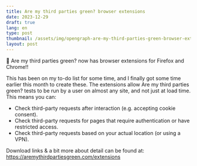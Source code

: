 ```yaml
---
title: Are my third parties green? browser extensions
date: 2023-12-29
draft: true
lang: en
type: post
thumbnail: /assets/img/opengraph-are-my-third-parties-green-browser-extensions.png
layout: post
---
```


🎉 Are my third parties green? now has browser extensions for Firefox and Chrome!!

This has been on my to-do list for some time, and I finally got some time earlier this month to create these. The extensions allow Are my third parties green? tests to be run by a user on almost any site, and not just at load time. This means you can:

-   Check third-party requests after interaction (e.g. accepting cookie consent).
-   Check third-party requests for pages that require authentication or have restricted access.
-   Check third-party requests based on your actual location (or using a VPN).

Download links & a bit more about detail can be found at:
<https://aremythirdpartiesgreen.com/extensions>
